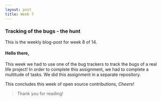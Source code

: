 ```yaml
---
layout: post
title: Week 7
---
```


### Tracking of the bugs - the hunt

This is the weekly blog-post for week 8 of 14.

#### Hello there,

This week we had to use one of the bug trackers to track the bugs of a real life project! In  order  to complete this assignment, we had to complete a multitude of tasks. We did this assignment in a separate repository.

This concludes this week of open source contributions,
*Cheers!*

> Thank you for reading!

